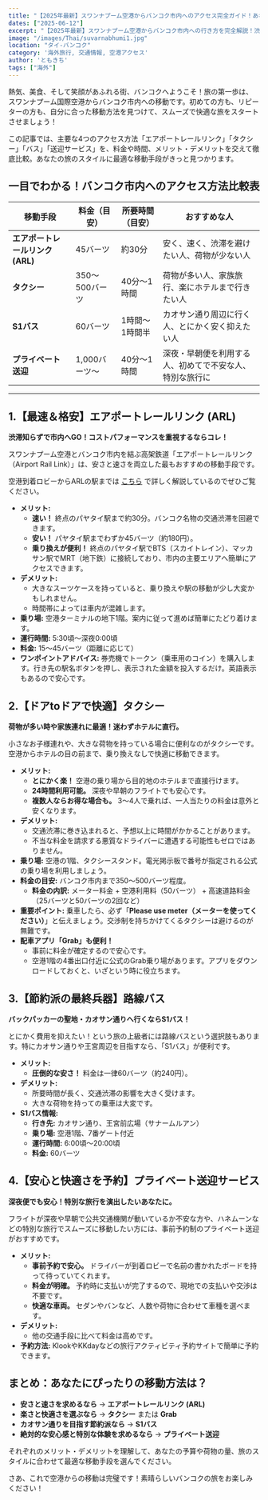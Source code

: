 ```yaml
---
title: "【2025年最新】スワンナプーム空港からバンコク市内へのアクセス完全ガイド！あなたにピッタリな移動手段は？"
dates: ["2025-06-12"]
excerpt: "【2025年最新】スワンナプーム空港からバンコク市内への行き方を完全解説！渋滞知らずで格安なエアポートリンク、楽々なタクシー、節約派のバスなど、あなたに最適な交通手段が必ず見つかります。料金や乗り場、注意点を分かりやすく比較し、スムーズな旅のスタートをサポートします。"
image: "/images/Thai/suvarnabhumi1.jpg"
location: "タイ-バンコク"
category: '海外旅行, 交通情報, 空港アクセス'
author: 'ともきち'
tags: ["海外"]
---
```


熱気、美食、そして笑顔があふれる街、バンコクへようこそ！旅の第一歩は、スワンナプーム国際空港からバンコク市内への移動です。初めての方も、リピーターの方も、自分に合った移動方法を見つけて、スムーズで快適な旅をスタートさせましょう！

この記事では、主要な4つのアクセス方法「エアポートレールリンク」「タクシー」「バス」「送迎サービス」を、料金や時間、メリット・デメリットを交えて徹底比較。あなたの旅のスタイルに最適な移動手段がきっと見つかります。

## 一目でわかる！バンコク市内へのアクセス方法比較表

| 移動手段 | 料金（目安） | 所要時間（目安） | おすすめな人 |
| --- | --- | --- | --- |
| **エアポートレールリンク (ARL)** | 45バーツ | 約30分 | 安く、速く、渋滞を避けたい人、荷物が少ない人 |
| **タクシー** | 350～500バーツ | 40分～1時間 | 荷物が多い人、家族旅行、楽にホテルまで行きたい人 |
| **S1バス** | 60バーツ | 1時間～1時間半 | カオサン通り周辺に行く人、とにかく安く抑えたい人 |
| **プライベート送迎** | 1,000バーツ～ | 40分～1時間 | 深夜・早朝便を利用する人、初めてで不安な人、特別な旅行に |

---

## 1.【最速＆格安】エアポートレールリンク (ARL)

**渋滞知らずで市内へGO！コストパフォーマンスを重視するならコレ！**

スワンナプーム空港とバンコク市内を結ぶ高架鉄道「エアポートレールリンク（Airport Rail Link）」は、安さと速さを両立した最もおすすめの移動手段です。

空港到着ロビーからARLの駅までは
[こちら](./Route-of-Arrival-to-ARL-at-Suvarnabhumi)
で詳しく解説しているのでぜひご覧ください。

- **メリット:**
  - **速い！** 終点のパヤタイ駅まで約30分。バンコク名物の交通渋滞を回避できます。
  - **安い！** パヤタイ駅までわずか45バーツ（約180円）。
  - **乗り換えが便利！** 終点のパヤタイ駅でBTS（スカイトレイン）、マッカサン駅でMRT（地下鉄）に接続しており、市内の主要エリアへ簡単にアクセスできます。
- **デメリット:**
  - 大きなスーツケースを持っていると、乗り換えや駅の移動が少し大変かもしれません。
  - 時間帯によっては車内が混雑します。
- **乗り場:** 空港ターミナルの地下1階。案内に従って進めば簡単にたどり着けます。
- **運行時間:** 5:30頃～深夜0:00頃
- **料金:** 15～45バーツ（距離に応じて）
- **ワンポイントアドバイス:** 券売機でトークン（乗車用のコイン）を購入します。行き先の駅名ボタンを押し、表示された金額を投入するだけ。英語表示もあるので安心です。

## 2.【ドアtoドアで快適】タクシー

**荷物が多い時や家族連れに最適！迷わずホテルに直行。**

小さなお子様連れや、大きな荷物を持っている場合に便利なのがタクシーです。空港からホテルの目の前まで、乗り換えなしで快適に移動できます。

- **メリット:**
  - **とにかく楽！** 空港の乗り場から目的地のホテルまで直接行けます。
  - **24時間利用可能。** 深夜や早朝のフライトでも安心です。
  - **複数人ならお得な場合も。** 3〜4人で乗れば、一人当たりの料金は意外と安くなります。
- **デメリット:**
  - 交通渋滞に巻き込まれると、予想以上に時間がかかることがあります。
  - 不当な料金を請求する悪質なドライバーに遭遇する可能性もゼロではありません。
- **乗り場:** 空港の1階、タクシースタンド。電光掲示板で番号が指定される公式の乗り場を利用しましょう。
- **料金の目安:** バンコク市内まで350～500バーツ程度。
  - **料金の内訳:** メーター料金 + 空港利用料（50バーツ） + 高速道路料金（25バーツと50バーツの2回など）
- **重要ポイント:** 乗車したら、必ず「**Please use meter（メーターを使ってください）**」と伝えましょう。交渉制を持ちかけてくるタクシーは避けるのが無難です。
- **配車アプリ「Grab」も便利！**
  - 事前に料金が確定するので安心です。
  - 空港1階の4番出口付近に公式のGrab乗り場があります。アプリをダウンロードしておくと、いざという時に役立ちます。

## 3.【節約派の最終兵器】路線バス

**バックパッカーの聖地・カオサン通りへ行くならS1バス！**

とにかく費用を抑えたい！という旅の上級者には路線バスという選択肢もあります。特にカオサン通りや王宮周辺を目指すなら、「S1バス」が便利です。

- **メリット:**
  - **圧倒的な安さ！** 料金は一律60バーツ（約240円）。
- **デメリット:**
  - 所要時間が長く、交通渋滞の影響を大きく受けます。
  - 大きな荷物を持っての乗車は大変です。
- **S1バス情報:**
  - **行き先:** カオサン通り、王宮前広場（サナームルアン）
  - **乗り場:** 空港1階、7番ゲート付近
  - **運行時間:** 6:00頃～20:00頃
  - **料金:** 60バーツ

## 4.【安心と快適さを予約】プライベート送迎サービス

**深夜便でも安心！特別な旅行を演出したいあなたに。**

フライトが深夜や早朝で公共交通機関が動いているか不安な方や、ハネムーンなどの特別な旅行でスムーズに移動したい方には、事前予約制のプライベート送迎がおすすめです。

- **メリット:**
  - **事前予約で安心。** ドライバーが到着ロビーで名前の書かれたボードを持って待っていてくれます。
  - **料金が明確。** 予約時に支払いが完了するので、現地での支払いや交渉は不要です。
  - **快適な車両。** セダンやバンなど、人数や荷物に合わせて車種を選べます。
- **デメリット:**
  - 他の交通手段に比べて料金は高めです。
- **予約方法:** KlookやKKdayなどの旅行アクティビティ予約サイトで簡単に予約できます。

## まとめ：あなたにぴったりの移動方法は？

- **安さと速さを求めるなら** → **エアポートレールリンク (ARL)**
- **楽さと快適さを選ぶなら** → **タクシー** または **Grab**
- **カオサン通りを目指す節約派なら** → **S1バス**
- **絶対的な安心感と特別な体験を求めるなら** → **プライベート送迎**

それぞれのメリット・デメリットを理解して、あなたの予算や荷物の量、旅のスタイルに合わせて最適な移動手段を選んでください。

さあ、これで空港からの移動は完璧です！素晴らしいバンコクの旅をお楽しみください！

